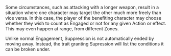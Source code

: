 Some circumstances, such as attacking with a longer weapon, result in a situation where one character may target the other much more freely than vice versa. In this case, the player of the benefiting character may choose whether they wish to count as Engaged or not for any given Action or effect. This may even happen at range, from different Zones. 

Unlike normal Engagement, Suppression is not automatically ended by moving away. Instead, the trait granting Supression will list the conditions it can be broken under.